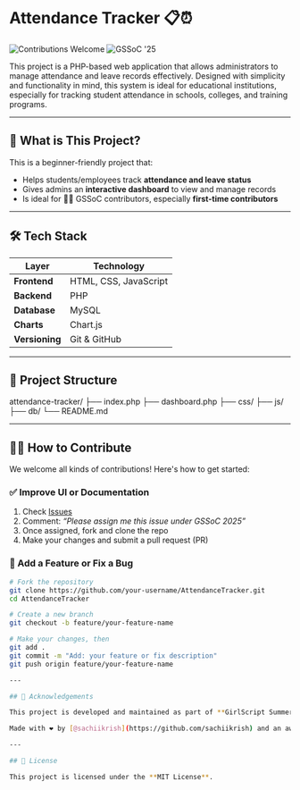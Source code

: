 # Attendance Tracker 📋⏰

![Contributions Welcome](https://img.shields.io/badge/contributions-welcome-brightgreen.svg)
![GSSoC '25](https://img.shields.io/badge/GSSoC-2025-orange)

This project is a PHP-based web application that allows administrators to manage attendance and leave records effectively. Designed with simplicity and functionality in mind, this system is ideal for educational institutions, especially for tracking student attendance in schools, colleges, and training programs.

---

## 📌 What is This Project?

This is a beginner-friendly project that:

- Helps students/employees track **attendance and leave status**
- Gives admins an **interactive dashboard** to view and manage records
- Is ideal for 👩‍💻 GSSoC contributors, especially **first-time contributors**

---

## 🛠️ Tech Stack

| Layer        | Technology           |
|--------------|----------------------|
| **Frontend** | HTML, CSS, JavaScript |
| **Backend**  | PHP                  |
| **Database** | MySQL                |
| **Charts**   | Chart.js             |
| **Versioning**| Git & GitHub         |

---

## 📂 Project Structure

attendance-tracker/
├── index.php
├── dashboard.php
├── css/
├── js/
├── db/
└── README.md

---

## 🧑‍💻 How to Contribute

We welcome all kinds of contributions! Here's how to get started:

### ✅ Improve UI or Documentation
1. Check [Issues](https://github.com/sachiikrish/AttendanceTracker/issues)
2. Comment: _“Please assign me this issue under GSSoC 2025”_
3. Once assigned, fork and clone the repo
4. Make your changes and submit a pull request (PR)

### 🧾 Add a Feature or Fix a Bug
```bash
# Fork the repository
git clone https://github.com/your-username/AttendanceTracker.git
cd AttendanceTracker

# Create a new branch
git checkout -b feature/your-feature-name

# Make your changes, then
git add .
git commit -m "Add: your feature or fix description"
git push origin feature/your-feature-name

---

## 🙌 Acknowledgements

This project is developed and maintained as part of **GirlScript Summer of Code 2025 (GSSoC’25)**.

Made with ❤️ by [@sachiikrish](https://github.com/sachiikrish) and an awesome community of open-source contributors.

---

## 📄 License

This project is licensed under the **MIT License**.  
